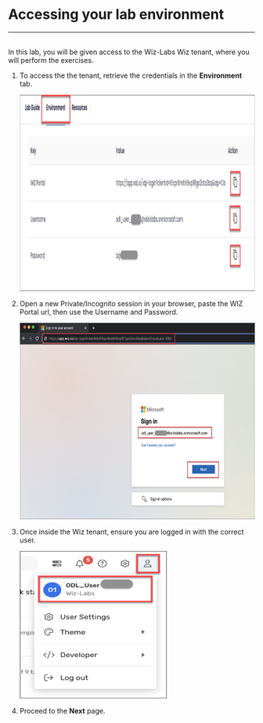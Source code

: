 # Accessing your lab environment
___
<br>
In this lab, you will be given access to the Wiz-Labs Wiz tenant, where you will perform the exercises. 

<br/>


1. To access the the tenant, retrieve the credentials in the **Environment** tab.

   <p align="left">
       <img width="800" height="400" img src="img/env_creds.png"/>
        </p>
        
1. Open a new Private/Incognito session in your browser, paste the WIZ Portal url, then use the Username and Password.

    <p align="left">
       <img width="800" height="400" img src="img/login.png"/>
        </p>
        
1. Once inside the Wiz tenant, ensure you are logged in with the correct user.

    <p align="left">
       <img width="300" height="300" img src="img/wiz_user.png"/>
        </p>

1. Proceed to the **Next** page.
